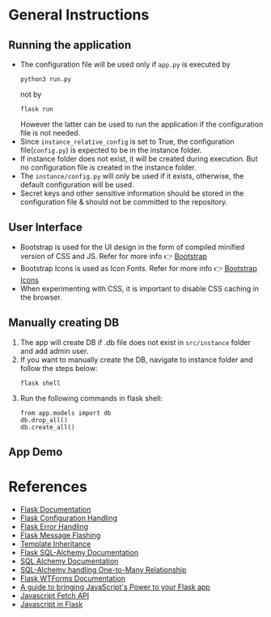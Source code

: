 # General Instructions
## Running the application
- The configuration file will be used only if `app.py` is executed by
    ```shell
    python3 run.py
    ```
    not by
    ```shell
    flask run
    ```
    However the latter can be used to run the application if the configuration file is not needed.
- Since `instance_relative_config` is set to True, the configuration file(`config.py`) is expected to be in the instance folder.
- If instance folder does not exist, it will be created during execution. But no configuration file is created in the instance folder.
- The `instance/config.py` will only be used if it exists, otherwise, the default configuration will be used.
- Secret keys and other sensitive information should be stored in the configuration file & should not be committed to the repository.
## User Interface
- Bootstrap is used for the UI design in the form of compiled minified version of CSS and JS. Refer for more info 👉 [Bootstrap](https://getbootstrap.com/)
- Bootstrap Icons is used as Icon Fonts. Refer for more info 👉 [Bootstrap Icons](https://icons.getbootstrap.com/)
- When experimenting with CSS, it is important to disable CSS caching in the browser.


## Manually creating DB
1. The app will create DB if .db file does not exist in `src/instance` folder and add admin user.
2. If you want to manually create the DB, navigate to instance folder and follow the steps below:
    ```shell
    flask shell
    ```
3. Run the following commands in flask shell:
    ```shell
    from app.models import db
    db.drop_all()
    db.create_all()
    ```

## App Demo


# References
- [Flask Documentation](https://flask.palletsprojects.com/en/3.0.x/)
- [Flask Configuration Handling](https://flask.palletsprojects.com/en/3.0.x/config/#configuration-basics)
- [Flask Error Handling](https://flask.palletsprojects.com/en/3.0.x/errorhandling/#custom-error-pages)
- [Flask Message Flashing](https://flask.palletsprojects.com/en/3.0.x/patterns/flashing/)
- [Template Inheritance](https://flask.palletsprojects.com/en/2.3.x/patterns/templateinheritance/)
- [Flask SQL-Alchemy Documentation](https://flask-sqlalchemy.palletsprojects.com/en/3.1.x/)
- [SQL Alchemy Documentation](https://docs.sqlalchemy.org/en/20/)
- [SQL-Alchemy handling One-to-Many Relationship](https://docs.sqlalchemy.org/en/20/orm/basic_relationships.html#one-to-many)
- [Flask WTForms Documentation](https://wtforms.readthedocs.io/en/2.3.x/)
- [A guide to bringing JavaScript's Power to your Flask app](https://medium.com/@crawftv/javascript-jinja-flask-b0ebfdb406b3)
- [Javascript Fetch API](https://developer.mozilla.org/en-US/docs/Web/API/Fetch_API/Using_Fetch)
- [Javascript in Flask](https://flask.palletsprojects.com/en/3.0.x/patterns/javascript/)